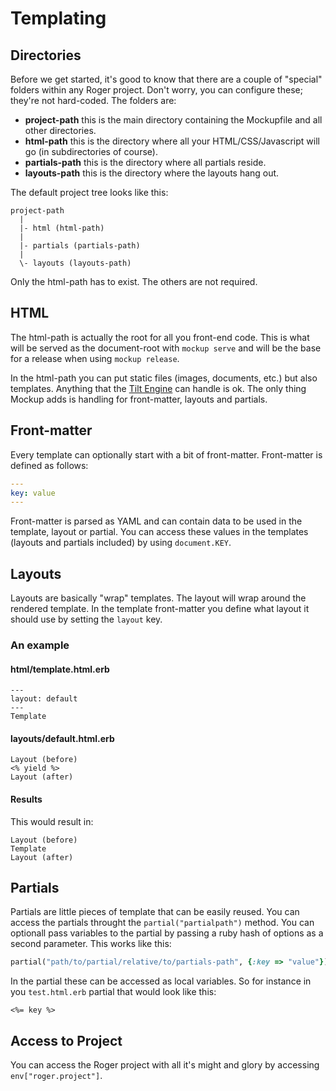 # Templating

## Directories

Before we get started, it's good to know that there are a couple of "special" folders within any Roger project. Don't worry, you can configure these; they're not hard-coded. The folders are:

* **project-path** this is the main directory containing the Mockupfile and all other directories.
* **html-path** this is the directory where all your HTML/CSS/Javascript will go (in subdirectories of course).
* **partials-path** this is the directory where all partials reside.
* **layouts-path** this is the directory where the layouts hang out.

The default project tree looks like this:

```
project-path
  |
  |- html (html-path)
  |
  |- partials (partials-path)
  |
  \- layouts (layouts-path)
```

Only the html-path has to exist. The others are not required.

## HTML

The html-path is actually the root for all you front-end code. This is what will be served as the document-root with `mockup serve` and will be the base for a release when using `mockup release`.

In the html-path you can put static files (images, documents, etc.) but also templates. Anything that the [Tilt Engine](https://github.com/rtomayko/tilt) can handle is ok. The only thing Mockup adds is handling for front-matter, layouts and partials. 

## Front-matter

Every template can optionally start with a bit of front-matter. Front-matter is defined as follows:

```yaml
---
key: value
---
```

Front-matter is parsed as YAML and can contain data to be used in the template, layout or partial. You can access
these values in the templates (layouts and partials included) by using `document.KEY`.

## Layouts

Layouts are basically "wrap" templates. The layout will wrap around the rendered template. In the template front-matter you define what layout it should use by setting the `layout` key.

### An example


#### html/template.html.erb
```erb
---
layout: default
---
Template
```

#### layouts/default.html.erb
```erb
Layout (before)
<% yield %>
Layout (after)
```

#### Results
This would result in:

```
Layout (before)
Template
Layout (after)
```

## Partials

Partials are little pieces of template that can be easily reused. You can access the partials throught the `partial("partialpath")` method. You can optionall pass variables to the partial by passing a ruby hash of options as a second parameter. This works like this:

```ruby
partial("path/to/partial/relative/to/partials-path", {:key => "value"})
```

In the partial these can be accessed as local variables. So for instance in you `test.html.erb` partial that would look like this:

```erb
<%= key %>
```

## Access to Project 

You can access the Roger project with all it's might and glory by accessing `env["roger.project"]`.